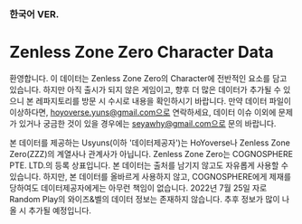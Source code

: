 ### 한국어 VER.

# Zenless Zone Zero Character Data
환영합니다. 이 데이터는 Zenless Zone Zero의 Character에 전반적인 요소를 담고 있습니다. 하지만 아직 출시가 되지 않은 게임이고, 향후 더 많은 데이터가 추가될 수 있으니 본 레파지토리를 방문 시 수시로 내용을 확인하시기 바랍니다. 만약 데이터 파일이 이상하다면, hoyoverse.yuns@gmail.com으로 연락하세요, 데이터 이슈 이외에 문제가 있거나 궁금한 것이 있을 경우에는 seyawhy@gmail.com으로 문의 바랍니다.

본 데이터를 제공하는 Usyuns(이하 '데이터제공자')는 HoYoverse나 Zenless Zone Zero(ZZZ)의 계열사나 관계사가 아닙니다. Zenless Zone Zero는 COGNOSPHERE PTE. LTD.의 등록 상표입니다. 본 데이터는 출처를 남기지 않고도 자유롭게 사용할 수 있습니다. 하지만, 본 데이터를 올바르게 사용하지 않고, COGNOSPHERE에게 제재를 당하여도 데이터제공자에게는 아무런 책임이 없습니다. 2022년 7월 25일 자로 Random Play의 와이즈&벨의 데이터 정보는 존재하지 않습니다. 추후 정보가 많이 나올 시 추가될 예정입니다.
